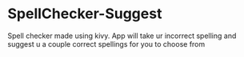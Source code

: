 # SpellChecker-Suggest
Spell checker made using kivy. App will take ur incorrect spelling and suggest u a couple correct spellings for you to choose from
